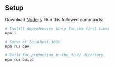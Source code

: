 ## Setup
Download [Node.js](https://nodejs.org/en/download/).
Run this followed commands:

``` bash
# Install dependencies (only for the first time)
npm i

# Serve at localhost:3000
npm run dev

# Build for production in the dist/ directory
npm run build
```
